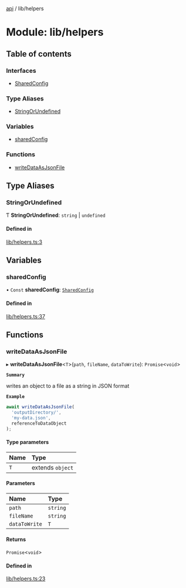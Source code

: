 [api](../README.md) / lib/helpers

# Module: lib/helpers

## Table of contents

### Interfaces

- [SharedConfig](../interfaces/lib_helpers.SharedConfig.md)

### Type Aliases

- [StringOrUndefined](lib_helpers.md#stringorundefined)

### Variables

- [sharedConfig](lib_helpers.md#sharedconfig)

### Functions

- [writeDataAsJsonFile](lib_helpers.md#writedataasjsonfile)

## Type Aliases

### StringOrUndefined

Ƭ **StringOrUndefined**: `string` \| `undefined`

#### Defined in

[lib/helpers.ts:3](https://github.com/mikesprague/api/blob/ff921ac/src/lib/helpers.ts#L3)

## Variables

### sharedConfig

• `Const` **sharedConfig**: [`SharedConfig`](../interfaces/lib_helpers.SharedConfig.md)

#### Defined in

[lib/helpers.ts:37](https://github.com/mikesprague/api/blob/ff921ac/src/lib/helpers.ts#L37)

## Functions

### writeDataAsJsonFile

▸ **writeDataAsJsonFile**<`T`\>(`path`, `fileName`, `dataToWrite`): `Promise`<`void`\>

**`Summary`**

writes an object to a file as a string in JSON format

**`Example`**

```ts
await writeDataAsJsonFile(
  'outputDirectory/',
  'my-data.json',
  referenceToDataObject
);
```

#### Type parameters

| Name | Type |
| :------ | :------ |
| `T` | extends `object` |

#### Parameters

| Name | Type |
| :------ | :------ |
| `path` | `string` |
| `fileName` | `string` |
| `dataToWrite` | `T` |

#### Returns

`Promise`<`void`\>

#### Defined in

[lib/helpers.ts:23](https://github.com/mikesprague/api/blob/ff921ac/src/lib/helpers.ts#L23)
